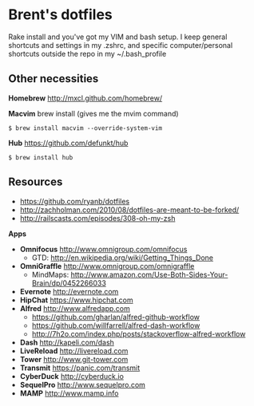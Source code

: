 # Brent's dotfiles

Rake install and you've got my VIM and bash setup. I keep general shortcuts and settings in my 
.zshrc, and specific computer/personal shortcuts outside the repo in my ~/.bash_profile

## Other necessities

**Homebrew** http://mxcl.github.com/homebrew/

**Macvim** brew install (gives me the mvim command)

```terminal
$ brew install macvim --override-system-vim
```

**Hub** https://github.com/defunkt/hub
```terminal
$ brew install hub
```



## Resources

* https://github.com/ryanb/dotfiles
* http://zachholman.com/2010/08/dotfiles-are-meant-to-be-forked/
* http://railscasts.com/episodes/308-oh-my-zsh
 

**Apps**
* **Omnifocus** http://www.omnigroup.com/omnifocus
  * GTD: http://en.wikipedia.org/wiki/Getting_Things_Done
* **OmniGraffle** http://www.omnigroup.com/omnigraffle
  * MindMaps: http://www.amazon.com/Use-Both-Sides-Your-Brain/dp/0452266033 
* **Evernote** http://evernote.com
* **HipChat** https://www.hipchat.com
* **Alfred** http://www.alfredapp.com
  * https://github.com/gharlan/alfred-github-workflow
  * https://github.com/willfarrell/alfred-dash-workflow
  * http://7h2o.com/index.php/posts/stackoverflow-alfred-workflow
* **Dash** http://kapeli.com/dash
* **LiveReload** http://livereload.com
* **Tower** http://www.git-tower.com
* **Transmit** https://panic.com/transmit
* **CyberDuck** http://cyberduck.io
* **SequelPro** http://www.sequelpro.com
* **MAMP** http://www.mamp.info
